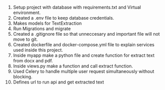 1. Setup project with database with requirements.txt and Virtual environment.
2. Created a .env file to keep database credentials.
3. Makes models for TextExtraction
4. Run Migrations and migrate
5. Created a .gitignore file so that unneccesary and important file will not move to git.
6. Created dockerfile and docker-compose.yml file to explain services used inside this project.
7. Inside myapp make a python file and create function for extract text from docx and pdf.
8. Inside views.py make a function and call extract function.
9. Used Celery to handle multiple user request  simultaneously without blocking.
10. Defines url to run api and get extracted text